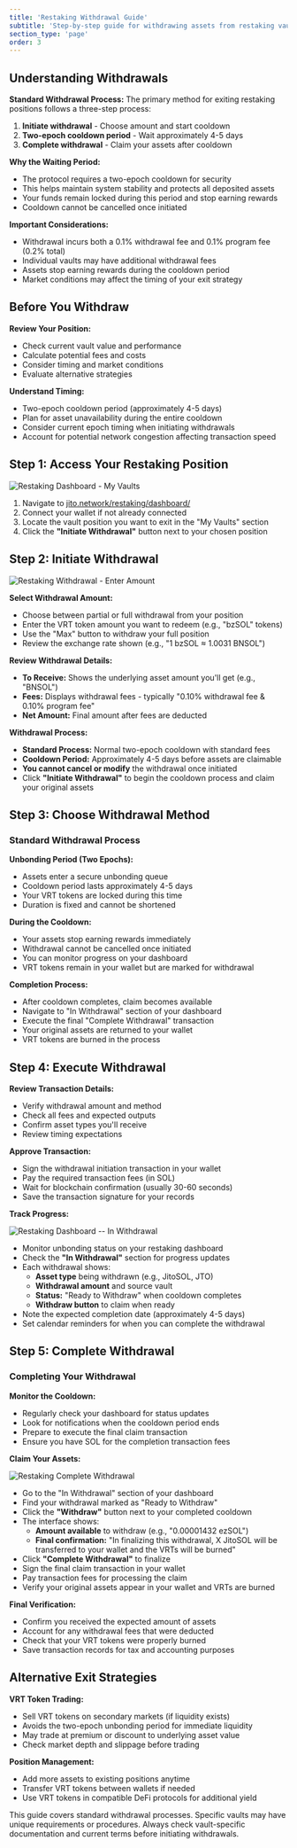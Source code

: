```yaml
---
title: 'Restaking Withdrawal Guide'
subtitle: 'Step-by-step guide for withdrawing assets from restaking vaults'
section_type: 'page'
order: 3
---
```


## Understanding Withdrawals

**Standard Withdrawal Process:**
The primary method for exiting restaking positions follows a three-step process:
1. **Initiate withdrawal** - Choose amount and start cooldown
2. **Two-epoch cooldown period** - Wait approximately 4-5 days  
3. **Complete withdrawal** - Claim your assets after cooldown

**Why the Waiting Period:**
- The protocol requires a two-epoch cooldown for security
- This helps maintain system stability and protects all deposited assets  
- Your funds remain locked during this period and stop earning rewards
- Cooldown cannot be cancelled once initiated

**Important Considerations:**
- Withdrawal incurs both a 0.1% withdrawal fee and 0.1% program fee (0.2% total)
- Individual vaults may have additional withdrawal fees
- Assets stop earning rewards during the cooldown period
- Market conditions may affect the timing of your exit strategy

## Before You Withdraw

**Review Your Position:**
- Check current vault value and performance
- Calculate potential fees and costs
- Consider timing and market conditions
- Evaluate alternative strategies

**Understand Timing:**
- Two-epoch cooldown period (approximately 4-5 days)
- Plan for asset unavailability during the entire cooldown
- Consider current epoch timing when initiating withdrawals
- Account for potential network congestion affecting transaction speed

## Step 1: Access Your Restaking Position

![Restaking Dashboard - My Vaults](/shared/images/jitosol/restaking-dashboard-my-vaults-vrts.png)

1. Navigate to [jito.network/restaking/dashboard/](https://www.jito.network/restaking/dashboard/)
2. Connect your wallet if not already connected
3. Locate the vault position you want to exit in the "My Vaults" section
4. Click the **"Initiate Withdrawal"** button next to your chosen position

## Step 2: Initiate Withdrawal

![Restaking Withdrawal - Enter Amount](/shared/images/jitosol/restaking-initiate-withdrawal-screen.png)

**Select Withdrawal Amount:**
- Choose between partial or full withdrawal from your position
- Enter the VRT token amount you want to redeem (e.g., "bzSOL" tokens)
- Use the "Max" button to withdraw your full position
- Review the exchange rate shown (e.g., "1 bzSOL ≈ 1.0031 BNSOL")

**Review Withdrawal Details:**
- **To Receive:** Shows the underlying asset amount you'll get (e.g., "BNSOL")
- **Fees:** Displays withdrawal fees - typically "0.10% withdrawal fee & 0.10% program fee"
- **Net Amount:** Final amount after fees are deducted

**Withdrawal Process:**
- **Standard Process:** Normal two-epoch cooldown with standard fees
- **Cooldown Period:** Approximately 4-5 days before assets are claimable
- **You cannot cancel or modify** the withdrawal once initiated
- Click **"Initiate Withdrawal"** to begin the cooldown process and claim your original assets

## Step 3: Choose Withdrawal Method

### Standard Withdrawal Process

**Unbonding Period (Two Epochs):**
- Assets enter a secure unbonding queue
- Cooldown period lasts approximately 4-5 days
- Your VRT tokens are locked during this time
- Duration is fixed and cannot be shortened

**During the Cooldown:**
- Your assets stop earning rewards immediately
- Withdrawal cannot be cancelled once initiated
- You can monitor progress on your dashboard
- VRT tokens remain in your wallet but are marked for withdrawal

**Completion Process:**
- After cooldown completes, claim becomes available
- Navigate to "In Withdrawal" section of your dashboard
- Execute the final "Complete Withdrawal" transaction
- Your original assets are returned to your wallet
- VRT tokens are burned in the process

## Step 4: Execute Withdrawal

**Review Transaction Details:**
- Verify withdrawal amount and method
- Check all fees and expected outputs
- Confirm asset types you'll receive
- Review timing expectations

**Approve Transaction:**
- Sign the withdrawal initiation transaction in your wallet
- Pay the required transaction fees (in SOL)
- Wait for blockchain confirmation (usually 30-60 seconds)
- Save the transaction signature for your records

**Track Progress:**

![Restaking Dashboard -- In Withdrawal](/shared/images/jitosol/restaking-dashboard-in-progress-withdrawals.png)

- Monitor unbonding status on your restaking dashboard
- Check the **"In Withdrawal"** section for progress updates
- Each withdrawal shows:
  - **Asset type** being withdrawn (e.g., JitoSOL, JTO)
  - **Withdrawal amount** and source vault
  - **Status:** "Ready to Withdraw" when cooldown completes
  - **Withdraw button** to claim when ready
- Note the expected completion date (approximately 4-5 days)
- Set calendar reminders for when you can complete the withdrawal

## Step 5: Complete Withdrawal

### Completing Your Withdrawal

**Monitor the Cooldown:**
- Regularly check your dashboard for status updates
- Look for notifications when the cooldown period ends
- Prepare to execute the final claim transaction
- Ensure you have SOL for the completion transaction fees

**Claim Your Assets:**

![Restaking Complete Withdrawal](/shared/images/jitosol/restaking-complete-withdrawal-burn-withdrawal-ticket.png)

- Go to the "In Withdrawal" section of your dashboard
- Find your withdrawal marked as "Ready to Withdraw"
- Click the **"Withdraw"** button next to your completed cooldown
- The interface shows:
  - **Amount available** to withdraw (e.g., "0.00001432 ezSOL")
  - **Final confirmation:** "In finalizing this withdrawal, X JitoSOL will be transferred to your wallet and the VRTs will be burned"
- Click **"Complete Withdrawal"** to finalize
- Sign the final claim transaction in your wallet
- Pay transaction fees for processing the claim
- Verify your original assets appear in your wallet and VRTs are burned

**Final Verification:**
- Confirm you received the expected amount of assets
- Account for any withdrawal fees that were deducted
- Check that your VRT tokens were properly burned
- Save transaction records for tax and accounting purposes

## Alternative Exit Strategies

**VRT Token Trading:**
- Sell VRT tokens on secondary markets (if liquidity exists)
- Avoids the two-epoch unbonding period for immediate liquidity
- May trade at premium or discount to underlying asset value
- Check market depth and slippage before trading

**Position Management:**
- Add more assets to existing positions anytime
- Transfer VRT tokens between wallets if needed
- Use VRT tokens in compatible DeFi protocols for additional yield

This guide covers standard withdrawal processes. Specific vaults may have unique requirements or procedures. Always check vault-specific documentation and current terms before initiating withdrawals. 